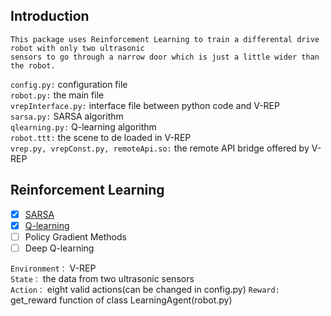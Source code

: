 ## Introduction
    This package uses Reinforcement Learning to train a differental drive robot with only two ultrasonic 
    sensors to go through a narrow door which is just a little wider than the robot.
    
`config.py:` configuration file<br>
`robot.py:` the main file<br>
`vrepInterface.py:` interface file between python code and V-REP<br>
`sarsa.py:` SARSA algorithm<br>
`qlearning.py:` Q-learning algorithm<br>
`robot.ttt:` the scene to de loaded in V-REP<br>
`vrep.py, vrepConst.py, remoteApi.so:` the remote API bridge offered by V-REP
## Reinforcement Learning
* [x] [SARSA](./sarsa.py)
* [x] [Q-learning](./qlearning.py)
* [ ] Policy Gradient Methods
* [ ] Deep Q-learning<br>

`Environment：` V-REP<br>
`State：` the data from two ultrasonic sensors<br>
`Action：` eight valid actions(can be changed in config.py)
`Reward:` get_reward function of class LearningAgent(robot.py)


